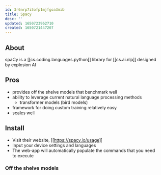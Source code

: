 ```yaml
---
id: 3r6nrp7i5ofp1mjfgoa3mib
title: Spacy
desc: ''
updated: 1650723962710
created: 1650721447207
---
```


## About

spaCy is a [[cs.coding.languages.python]] library for [[cs.ai.nlp]] designed by explosion AI

## Pros

- provides off the shelve models that benchmark well
- ability to leverage current natural language processing methods
  - transformer models (bird models)
- framework for doing custom training relatively easy
- scales well

## Install

- Visit their website, [[https://spacy.io/usage]]
- Input your device settings and languages
- The web-app will automatically populate the commands that you need to execute

### Off the shelve models

